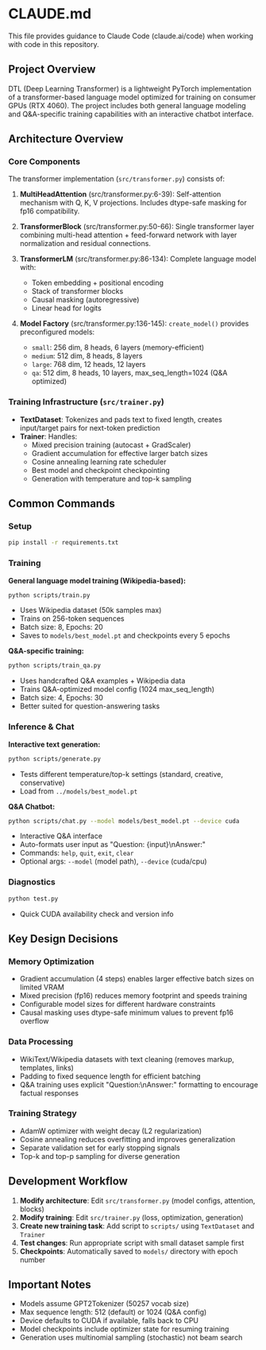 # CLAUDE.md

This file provides guidance to Claude Code (claude.ai/code) when working with code in this repository.

## Project Overview

DTL (Deep Learning Transformer) is a lightweight PyTorch implementation of a transformer-based language model optimized for training on consumer GPUs (RTX 4060). The project includes both general language modeling and Q&A-specific training capabilities with an interactive chatbot interface.

## Architecture Overview

### Core Components

The transformer implementation (`src/transformer.py`) consists of:

1. **MultiHeadAttention** (src/transformer.py:6-39): Self-attention mechanism with Q, K, V projections. Includes dtype-safe masking for fp16 compatibility.

2. **TransformerBlock** (src/transformer.py:50-66): Single transformer layer combining multi-head attention + feed-forward network with layer normalization and residual connections.

3. **TransformerLM** (src/transformer.py:86-134): Complete language model with:
   - Token embedding + positional encoding
   - Stack of transformer blocks
   - Causal masking (autoregressive)
   - Linear head for logits

4. **Model Factory** (src/transformer.py:136-145): `create_model()` provides preconfigured models:
   - `small`: 256 dim, 8 heads, 6 layers (memory-efficient)
   - `medium`: 512 dim, 8 heads, 8 layers
   - `large`: 768 dim, 12 heads, 12 layers
   - `qa`: 512 dim, 8 heads, 10 layers, max_seq_length=1024 (Q&A optimized)

### Training Infrastructure (`src/trainer.py`)

- **TextDataset**: Tokenizes and pads text to fixed length, creates input/target pairs for next-token prediction
- **Trainer**: Handles:
  - Mixed precision training (autocast + GradScaler)
  - Gradient accumulation for effective larger batch sizes
  - Cosine annealing learning rate scheduler
  - Best model and checkpoint checkpointing
  - Generation with temperature and top-k sampling

## Common Commands

### Setup
```bash
pip install -r requirements.txt
```

### Training

**General language model training (Wikipedia-based):**
```bash
python scripts/train.py
```
- Uses Wikipedia dataset (50k samples max)
- Trains on 256-token sequences
- Batch size: 8, Epochs: 20
- Saves to `models/best_model.pt` and checkpoints every 5 epochs

**Q&A-specific training:**
```bash
python scripts/train_qa.py
```
- Uses handcrafted Q&A examples + Wikipedia data
- Trains Q&A-optimized model config (1024 max_seq_length)
- Batch size: 4, Epochs: 30
- Better suited for question-answering tasks

### Inference & Chat

**Interactive text generation:**
```bash
python scripts/generate.py
```
- Tests different temperature/top-k settings (standard, creative, conservative)
- Load from `../models/best_model.pt`

**Q&A Chatbot:**
```bash
python scripts/chat.py --model models/best_model.pt --device cuda
```
- Interactive Q&A interface
- Auto-formats user input as "Question: {input}\nAnswer:"
- Commands: `help`, `quit`, `exit`, `clear`
- Optional args: `--model` (model path), `--device` (cuda/cpu)

### Diagnostics
```bash
python test.py
```
- Quick CUDA availability check and version info

## Key Design Decisions

### Memory Optimization
- Gradient accumulation (4 steps) enables larger effective batch sizes on limited VRAM
- Mixed precision (fp16) reduces memory footprint and speeds training
- Configurable model sizes for different hardware constraints
- Causal masking uses dtype-safe minimum values to prevent fp16 overflow

### Data Processing
- WikiText/Wikipedia datasets with text cleaning (removes markup, templates, links)
- Padding to fixed sequence length for efficient batching
- Q&A training uses explicit "Question:\nAnswer:" formatting to encourage factual responses

### Training Strategy
- AdamW optimizer with weight decay (L2 regularization)
- Cosine annealing reduces overfitting and improves generalization
- Separate validation set for early stopping signals
- Top-k and top-p sampling for diverse generation

## Development Workflow

1. **Modify architecture**: Edit `src/transformer.py` (model configs, attention, blocks)
2. **Modify training**: Edit `src/trainer.py` (loss, optimization, generation)
3. **Create new training task**: Add script to `scripts/` using `TextDataset` and `Trainer`
4. **Test changes**: Run appropriate script with small dataset sample first
5. **Checkpoints**: Automatically saved to `models/` directory with epoch number

## Important Notes

- Models assume GPT2Tokenizer (50257 vocab size)
- Max sequence length: 512 (default) or 1024 (Q&A config)
- Device defaults to CUDA if available, falls back to CPU
- Model checkpoints include optimizer state for resuming training
- Generation uses multinomial sampling (stochastic) not beam search
